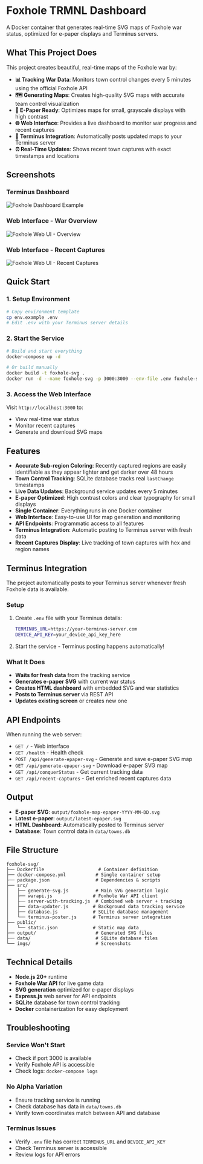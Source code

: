# Foxhole TRMNL Dashboard

A Docker container that generates real-time SVG maps of Foxhole war status, optimized for e-paper displays and Terminus servers.

## What This Project Does

This project creates beautiful, real-time maps of the Foxhole war by:

- **📊 Tracking War Data**: Monitors town control changes every 5 minutes using the official Foxhole API
- **🗺️ Generating Maps**: Creates high-quality SVG maps with accurate team control visualization
- **📱 E-Paper Ready**: Optimizes maps for small, grayscale displays with high contrast
- **🌐 Web Interface**: Provides a live dashboard to monitor war progress and recent captures
- **📡 Terminus Integration**: Automatically posts updated maps to your Terminus server
- **⏰ Real-Time Updates**: Shows recent town captures with exact timestamps and locations

## Screenshots

### Terminus Dashboard
![Foxhole Dashboard Example](imgs/foxhole_dashboard_example.png)

### Web Interface - War Overview
![Foxhole Web UI - Overview](imgs/foxhole_map_webui_1.png)

### Web Interface - Recent Captures
![Foxhole Web UI - Recent Captures](imgs/foxhole_map_webui_2.png)

## Quick Start

### 1. Setup Environment
```bash
# Copy environment template
cp env.example .env
# Edit .env with your Terminus server details
```

### 2. Start the Service
```bash
# Build and start everything
docker-compose up -d

# Or build manually
docker build -t foxhole-svg .
docker run -d --name foxhole-svg -p 3000:3000 --env-file .env foxhole-svg
```

### 3. Access the Web Interface
Visit `http://localhost:3000` to:
- View real-time war status
- Monitor recent captures
- Generate and download SVG maps

## Features

- **Accurate Sub-region Coloring**: Recently captured regions are easily identifiable as they appear lighter and get darker over 48 hours
- **Town Control Tracking**: SQLite database tracks real `lastChange` timestamps
- **Live Data Updates**: Background service updates every 5 minutes
- **E-paper Optimized**: High contrast colors and clear typography for small displays
- **Single Container**: Everything runs in one Docker container
- **Web Interface**: Easy-to-use UI for map generation and monitoring
- **API Endpoints**: Programmatic access to all features
- **Terminus Integration**: Automatic posting to Terminus server with fresh data
- **Recent Captures Display**: Live tracking of town captures with hex and region names

## Terminus Integration

The project automatically posts to your Terminus server whenever fresh Foxhole data is available.

### Setup
1. Create `.env` file with your Terminus details:
   ```bash
   TERMINUS_URL=https://your-terminus-server.com
   DEVICE_API_KEY=your_device_api_key_here
   ```

2. Start the service - Terminus posting happens automatically!

### What It Does
- **Waits for fresh data** from the tracking service
- **Generates e-paper SVG** with current war status
- **Creates HTML dashboard** with embedded SVG and war statistics
- **Posts to Terminus server** via REST API
- **Updates existing screen** or creates new one

## API Endpoints

When running the web server:
- `GET /` - Web interface
- `GET /health` - Health check
- `POST /api/generate-epaper-svg` - Generate and save e-paper SVG map
- `GET /api/generate-epaper-svg` - Download e-paper SVG map
- `GET /api/conquerStatus` - Get current tracking data
- `GET /api/recent-captures` - Get enriched recent captures data

## Output

- **E-paper SVG**: `output/foxhole-map-epaper-YYYY-MM-DD.svg`
- **Latest e-paper**: `output/latest-epaper.svg`
- **HTML Dashboard**: Automatically posted to Terminus server
- **Database**: Town control data in `data/towns.db`

## File Structure

```
foxhole-svg/
├── Dockerfile                    # Container definition
├── docker-compose.yml           # Single container setup
├── package.json                 # Dependencies & scripts
├── src/
│   ├── generate-svg.js          # Main SVG generation logic
│   ├── warapi.js               # Foxhole War API client
│   ├── server-with-tracking.js  # Combined web server + tracking
│   ├── data-updater.js         # Background data tracking service
│   ├── database.js             # SQLite database management
│   └── terminus-poster.js      # Terminus server integration
├── public/
│   └── static.json             # Static map data
├── output/                      # Generated SVG files
├── data/                        # SQLite database files
└── imgs/                        # Screenshots
```

## Technical Details

- **Node.js 20+** runtime
- **Foxhole War API** for live game data
- **SVG generation** optimized for e-paper displays
- **Express.js** web server for API endpoints
- **SQLite** database for town control tracking
- **Docker** containerization for easy deployment

## Troubleshooting

### Service Won't Start
- Check if port 3000 is available
- Verify Foxhole API is accessible
- Check logs: `docker-compose logs`

### No Alpha Variation
- Ensure tracking service is running
- Check database has data in `data/towns.db`
- Verify town coordinates match between API and database

### Terminus Issues
- Verify `.env` file has correct `TERMINUS_URL` and `DEVICE_API_KEY`
- Check Terminus server is accessible
- Review logs for API errors

